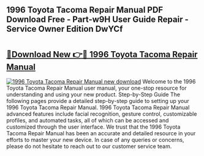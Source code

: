 ## 1996 Toyota Tacoma Repair Manual PDF Download Free - Part-w9H User Guide Repair - Service Owner Edition DwYCf

# <h2><a href="http://bc13673.oget.top/?id=1996+Toyota+Tacoma+Repair+Manual">🔗Download New 👉🔴 1996 Toyota Tacoma Repair Manual</a></h2>

[![1996 Toyota Tacoma Repair Manual new download](https://i.imgur.com/5g1atiW.png)](http://bc13673.oget.top/?id=1996+Toyota+Tacoma+Repair+Manual)
Welcome to the 1996 Toyota Tacoma Repair Manual user manual, your one-stop resource for understanding and using your new product. Step-by-Step Guide The following pages provide a detailed step-by-step guide to setting up your 1996 Toyota Tacoma Repair Manual. 1996 Toyota Tacoma Repair Manual advanced features include facial recognition, gesture control, customizable profiles, and automated tasks, all of which can be accessed and customized through the user interface. We trust that the 1996 Toyota Tacoma Repair Manual has been an accurate and detailed resource in your efforts to master your new device. In case of any queries or concerns, please do not hesitate to reach out to our customer service team.
